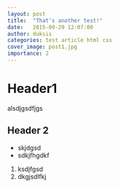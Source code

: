 ```yaml
---
layout: post
title:  "That's another test!"
date:   2015-09-29 12:07:00
author: duksis 
categories: test article html css
cover_image: post1.jpg
importance: 2
---
```


# Header1


alsdjgsdfjgs


## Header 2

* skjdgsd
* sdkjfhgdkf


1. ksdjfgsd
2. dkgjsdlfkj
